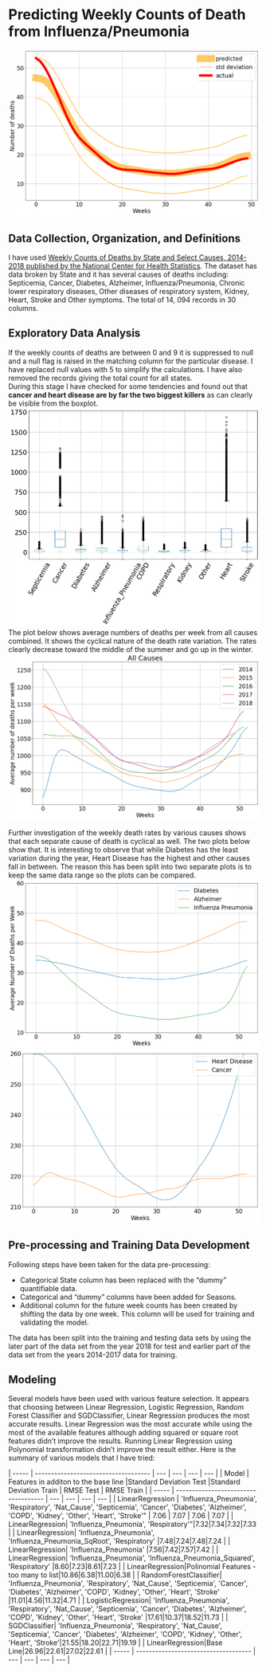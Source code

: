 # Predicting Weekly Counts of Death from Influenza/Pneumonia  
<img src="images/Influenza Pneumonia Prediction.png"/>

## Data Collection, Organization, and Definitions  
I have used [Weekly Counts of Deaths by State and Select Causes, 2014-2018 published by the National Center for Health Statistics](https://data.cdc.gov/NCHS/Weekly-Counts-of-Deaths-by-State-and-Select-Causes/3yf8-kanr).
The dataset has data broken by State and it has several causes of deaths including:  Septicemia, Cancer, Diabetes, Alzheimer, Influenza/Pneumonia, Chronic lower respiratory diseases, Other diseases of respiratory system, Kidney, Heart, Stroke and Other symptoms. The total of 14, 094 records in 30 columns. 

## Exploratory Data Analysis  
If the weekly counts of deaths are between 0 and 9 it is suppressed to null and a null flag is raised in the matching column for the particular disease. I have replaced null values with 5 to simplify the calculations.  I have also removed the records giving the total count for all states.  
During this stage I have checked for some tendencies and found out that **cancer and heart disease are by far the two biggest killers** as can clearly be visible from the boxplot.
<img src="images/boxplot.png"/>
The plot below shows average numbers of deaths per week from all causes combined. It shows the cyclical nature of the death rate variation. The rates clearly decrease toward the middle of the summer and go up in the winter.  
<img src="images/all causes.png"/>  
  
Further investigation of the weekly death rates by various causes shows that each separate cause of death is cyclical as well. The two plots below show that. It is interesting to observe that while Diabetes has the least variation during the year, Heart Disease has the highest and other causes fall in between. The reason this has been split into two separate plots is to keep the same data range so the plots can be compared.  
<img src="images/3 more.png"/>  
<img src="images/2 more.png"/>  
  
## Pre-processing and Training Data Development  
Following steps have been taken for the data pre-processing:  
* Categorical State column has been replaced with the “dummy” quantifiable data.  
* Categorical and  “dummy” columns have been added for Seasons.  
* Additional column for the future week counts has been created by shifting the data by one week. This column will be used for training and validating the model.  

The data has been split into the training and testing data sets by using the later part of the data set from the year 2018 for test and earlier part of the data set from the years 2014-2017 data for training.

## Modeling  
Several models have been used with various feature selection. It appears that choosing between Linear Regression, Logistic Regression, Random Forest Classifier and SGDClassifier, Linear Regression produces the most accurate results. Linear Regression was the most accurate while using the most of the available features although adding squared or square root features didn’t improve the results. Running Linear Regression using Polynomial transformation didn’t improve the result either. 
Here is the summary of various models that I have tried:

| ----- | ------------------------------------ | --- | --- | --- | --- |
| Model | Features in additon to the base line |Standard Deviation Test |Standard Deviation Train | RMSE Test | RMSE Train |
| ----- | ------------------------------------ | --- | --- | --- | --- |
| LinearRegression | 'Influenza_Pneumonia', 'Respiratory', 'Nat_Cause', 'Septicemia', 'Cancer', 'Diabetes', 'Alzheimer', 'COPD', 'Kidney', 'Other', 'Heart', 'Stroke'" | 7.06 | 7.07 | 7.06 | 7.07 |
| LinearRegression| 'Influenza_Pneumonia', 'Respiratory'"|7.32|7.34|7.32|7.33 |
| LinearRegression| 'Influenza_Pneumonia', 'Influenza_Pneumonia_SqRoot', 'Respiratory' |7.48|7.24|7.48|7.24 |
| LinearRegression| 'Influenza_Pneumonia' |7.56|7.42|7.57|7.42 |
| LinearRegression| 'Influenza_Pneumonia', 'Influenza_Pneumonia_Squared', 'Respiratory' |8.60|7.23|8.61|7.23 |
| LinearRegression|Polinomial Features - too many to list|10.86|6.38|11.00|6.38 |
| RandomForestClassifier| 'Influenza_Pneumonia', 'Respiratory', 'Nat_Cause', 'Septicemia', 'Cancer', 'Diabetes', 'Alzheimer', 'COPD', 'Kidney', 'Other', 'Heart', 'Stroke' |11.01|4.56|11.32|4.71 |
| LogisticRegression| 'Influenza_Pneumonia', 'Respiratory', 'Nat_Cause', 'Septicemia', 'Cancer', 'Diabetes', 'Alzheimer', 'COPD', 'Kidney', 'Other', 'Heart', 'Stroke' |17.61|10.37|18.52|11.73 |
| SGDClassifier| 'Influenza_Pneumonia', 'Respiratory', 'Nat_Cause', 'Septicemia', 'Cancer', 'Diabetes', 'Alzheimer', 'COPD', 'Kidney', 'Other', 'Heart', 'Stroke'|21.55|18.20|22.71|19.19 |
| LinearRegression|Base Line|26.96|22.61|27.02|22.61 |
| ----- | ------------------------------------ | --- | --- | --- | --- |
